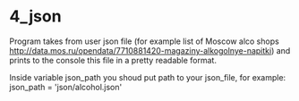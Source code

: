 # 4_json

Program takes from user json file (for example list of Moscow alco shops http://data.mos.ru/opendata/7710881420-magaziny-alkogolnye-napitki) and prints to the console this file in a pretty readable format.

Inside variable json_path you shoud put path to your json_file, for example: json_path = 'json/alcohol.json' 

